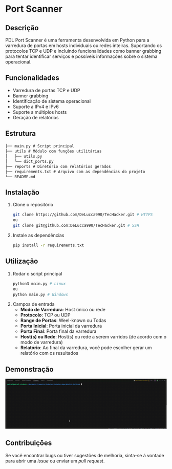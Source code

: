 # Port Scanner
## Descrição
PDL Port Scanner é uma ferramenta desenvolvida em Python para a varredura de portas em hosts individuais ou redes inteiras. Suportando os protocolos TCP e UDP e incluindo funcionalidades como banner grabbing para tentar identificar serviços e possíveis informações sobre o sistema operacional.

## Funcionalidades
- Varredura de portas TCP e UDP
- Banner grabbing
- Identificação de sistema operacional
- Suporte a IPv4 e IPv6
- Suporte a múltiplos hosts
- Geração de relatórios

## Estrutura
```
├── main.py # Script principal
├── utils # Módulo com funções utilitárias
│   ├── utils.py
│   └── dict_ports.py
├── reports # Diretório com relatórios gerados
├── requirements.txt # Arquivo com as dependências do projeto
└── README.md
```

## Instalação
1. Clone o repositório
    ```bash
    git clone https://github.com/DeLucca990/TecHacker.git # HTTPS
    ou
    git clone git@github.com:DeLucca990/TecHacker.git # SSH
    ```
2. Instale as dependências
    ```bash
    pip install -r requirements.txt
    ```

## Utilização
1. Rodar o script principal
    ```bash
    python3 main.py # Linux
    ou
    python main.py # Windows
    ```
2. Campos de entrada
    - **Modo de Varredura**: Host único ou rede
    - **Protocolo**: TCP ou UDP
    - **Range de Portas**: Weel-known ou Todas
    - **Porta Inicial**: Porta inicial da varredura
    - **Porta Final**: Porta final da varredura
    - **Host(s) ou Rede**: Host(s) ou rede a serem varridos (de acordo com o modo de varredura)
    - **Relatório**: Ao final da varredura, você pode escolher gerar um relatório com os resultados

## Demonstração
![Port Scanner](./img/demo.gif)

## Contribuições
Se você encontrar bugs ou tiver sugestões de melhoria, sinta-se à vontade para abrir uma _issue_ ou enviar um _pull request_.